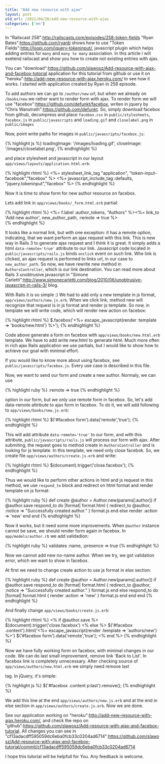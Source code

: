 ```yaml
---
title: "Add new resource with ajax"
layout: post
old_url: /2011/04/26/add-new-resource-with-ajax
categories: ['en']
---
```

In "Railscast 258":http://railscasts.com/episodes/258-token-fields "Ryan Bates":https://github.com/ryanb shows how to use "Token Fields":http://loopj.com/jquery-tokeninput/, javascript plugin which helps adding entries for <code>many</code> and <code>many to many</code> association. In this article I will exetend railscast and show you how to create not existing entries with ajax.

You can "download":https://github.com/slawosz/Add-resource-with-ajax-and-facebox-tutorial application for this tutorial from github or use it on "heroku":http://add-new-resource-with-ajax.heroku.com/ to see how it works. I started with application created by Ryan in 258 episode.

To add authors we can go to <code>/author/new</code> url, but when we already on <code>/books/new</code> we rather want to render form with ajax. To render form we will use "facebox":https://github.com/defunkt/facebox, writen in jquery by "Chris Wanstrath":https://github.com/defunkt. So, simply download facebox from github, decompress and place <code>facebox.css</code> in <code>public/stylesheets</code>,  <code>facebox.js</code> in <code>public/javascripts</code> and <code>loading.gif</code> and <code>closelabel.png</code> in <code>public/images</code>

Now, point write paths for images in <code>public/javascripts/facebox.js</code>:

{% highlight js %}
loadingImage: '/images/loading.gif',
closeImage: '/images/closelabel.png',
{% endhighlight %}

and place stylesheet and javascript in our layout <code>app/views/layouts/application.html.erb</code>:

{% highlight rhtml %}
<%= stylesheet_link_tag "application", "token-input-facebook","facebox" %>
<%= javascript_include_tag :defaults, "jquery.tokeninput","facebox" %>
{% endhighlight %}


Now it is time to show form for new author resource on facebox.

Lets add link in <code>app/views/books/_form.html.erb</code> partial:

{% highlight rhtml %}
<%= f.label :author_tokens, "Authors" %><%= link_to 'Add new author', new_author_path, :remote => true %><br />
{% endhighlight %}

It looks like a normal link, but with one exception: it has a remote option, indicating, that we want perform an ajax request with this link. This is new way in Rails 3 to generate ajax request and I think it is great. It simply adds a html <code>data-remote='true'</code> attribute to our link. Javascript code located in <code>public/javascripts/rails.js</code> binds <code>onclick</code> event on such link. Whe link is clicked, an ajax request is performed to links url, in our case to <code>new_author_path</code>. So now, we have rewrite new method in <code>AuthorsController</code>, which is our link destination. You can read more about Rails 3 unobtrusive javascript in "Simone Carletti":http://www.simonecarletti.com/blog/2010/06/unobtrusive-javascript-in-rails-3/ blog.

With Rails it is so simple :) We had to add only a new template in js format, <code>app/views/authors/new.js.erb</code>. When we click link, method new will recognize that request is in js format and render js template. So now, in template we will write code, which will render new action on facebox:

{% highlight rhtml %}
$.facebox('<%= escape_javascript(render :template => 'books/new.html') %>');
{% endhighlight %}


Code above generate a form on facebox with <code>app/views/books/new.html.erb</code> template. We have to add write new.html to generate html. Much more often in rich ajax Rails application we use partials, but I would like to show how to achieve our goal with minimal effort.

If you would like to know more about using facebox, see <code>public/javascripts/facebox.js</code>. Every use case is described in this file.

Now, we want to send our form and create a new author.
Normaly, we can use

{% highlight ruby %}
:remote => true
{% endhighlight %}

option in our form, but we only use remote form in facebox. So, let's add data-remote attribute to ajax form in facebox. To do it, we will add following to <code>app/views/books/new.js.erb</code>:

{% highlight rhtml %}
$('#facebox form').data('remote','true');
{% endhighlight %}

 This will add attribute <code>data-remote='true'</code> to our form, and with this attribute, <code>public/javascripts/rails.js</code> will process our form with ajax. After submiting, the request goes to method create in <code>AuthorsController</code> and  is looking for js template. In this template, we need only close facebok. So, we create file <code>app/views/authors/create.js.erb</code> and write:

{% highlight rhtml %}
$(document).trigger('close.facebox');
{% endhighlight %}

Thus we would like to perform other actions in html and js request in this method, we use <code>respond_to</code> block and redirect on html format and render template on js format:

{% highlight ruby %}
def create
  @author = Author.new(params[:author])
  if @author.save
    respond_to do |format|
      format.html { redirect_to @author, :notice => "Successfully created author." }
      format.js
    end
  else
    render :action => 'new'
  end
end
{% endhighlight %}

Now it works, but it need some more improvements. When <code>@author</code> instance cannot be save, we should render form again in facebox.  In <code>app/models/author.rb</code> we add validadion:

{% highlight ruby %}
validates :name, :presence => true
{% endhighlight %}

Now we cannot add new no-name author. When we try, we got validation error, which we want to show in facebox.

At first we need to change create action to use js format in else section:

{% highlight ruby %}
def create
  @author = Author.new(params[:author])
  if @author.save
    respond_to do |format|
      format.html { redirect_to @author, :notice => "Successfully created author." }
      format.js
    end
  else
    respond_to do |format|
      format.html { render :action => 'new' }
      format.js
    end
  end
end
{% endhighlight %}

And finally change <code>app/views/books/create.js.erb</code>:

{% highlight rhtml %}
<% if @author.save %>
  $(document).trigger('close.facebox')
<% else %>
  $('#facebox .content').html('<%= escape_javascript(render :template => 'authors/new') %>')
  $('#facebox form').data('remote','true');
<% end %>
{% endhighlight %}

Now we have fully working form on facebox, with minimal changes in our code. We can do last small improvement, remove link 'Back to List'. In facebox link is completely unnecessary. After checking source of <code>app/views/authors/new.html.erb</code> we simply need remove last <code><p></code> tag. In jQuery, it's simple:

{% highlight js %}
$('#facebox .content p:last').remove();
{% endhighlight %}

We add this line at the end <code>app/views/authors/new.js.erb</code> and at the end in else section in <code>app/views/authors/create.js.erb</code>. Now we are done.

See our application working on "heroku":http://add-new-resource-with-ajax.heroku.com/, and check the
repo on "github":https://github.com/slawosz/Add-resource-with-ajax-and-facebox-tutorial.
All changes you can see in "cf13adacdff595059dc6eba0fcb33c0204ad6714":https://github.com/slawosz/Add-resource-with-ajax-and-facebox-tutorial/commit/cf13adacdff595059dc6eba0fcb33c0204ad6714

I hope this tutorial will be helpfull for You. Any feedback is welcome.



